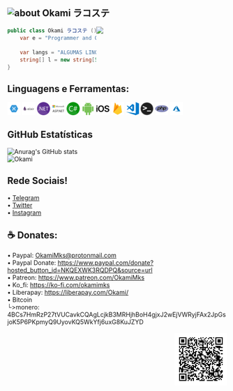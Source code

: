 ## <img width="45" alt="about" src="https://raw.github.com/elizarov/elizarov/master/about.png"> Okami ラコステ

<img align="right" width="300" src="https://i.imgur.com/ugWb6BU.gif" />

```C#
public class Okami ラコステ (){
    var e = "Programmer and Game Developer";
 
    var langs = "ALGUMAS LINGUAGENS";
    string[] l = new string[5] {"C#", "Php", "JavaScript", "Kotlin", "React"};
}
```

## **Linguagens e Ferramentas:**  

<code><img height="30" src="https://raw.githubusercontent.com/github/explore/80688e429a7d4ef2fca1e82350fe8e3517d3494d/topics/xamarin/xamarin.png"></code>
<code><img height="30" src="https://raw.githubusercontent.com/github/explore/80688e429a7d4ef2fca1e82350fe8e3517d3494d/topics/elixir/elixir.png"></code>
<code><img height="30" src="https://raw.githubusercontent.com/github/explore/80688e429a7d4ef2fca1e82350fe8e3517d3494d/topics/dotnet/dotnet.png"></code>
<code><img height="30" src="https://raw.githubusercontent.com/github/explore/80688e429a7d4ef2fca1e82350fe8e3517d3494d/topics/aspnet/aspnet.png"></code>
<code><img height="30" src="https://raw.githubusercontent.com/github/explore/80688e429a7d4ef2fca1e82350fe8e3517d3494d/topics/csharp/csharp.png"></code>
<code><img height="30" src="https://raw.githubusercontent.com/github/explore/80688e429a7d4ef2fca1e82350fe8e3517d3494d/topics/android/android.png"></code>
<code><img height="30" src="https://raw.githubusercontent.com/github/explore/80688e429a7d4ef2fca1e82350fe8e3517d3494d/topics/ios/ios.png"></code>
<code><img height="30" src="https://raw.githubusercontent.com/github/explore/80688e429a7d4ef2fca1e82350fe8e3517d3494d/topics/firebase/firebase.png"></code>
<code><img height="30" src="https://raw.githubusercontent.com/github/explore/80688e429a7d4ef2fca1e82350fe8e3517d3494d/topics/visual-studio-code/visual-studio-code.png"></code>
<code><img height="30" src="https://raw.githubusercontent.com/github/explore/80688e429a7d4ef2fca1e82350fe8e3517d3494d/topics/terminal/terminal.png"></code>
<code><img height="30" src="https://raw.githubusercontent.com/github/explore/80688e429a7d4ef2fca1e82350fe8e3517d3494d/topics/php/php.png"></code>
<code><img height="30" src="https://raw.githubusercontent.com/github/explore/80688e429a7d4ef2fca1e82350fe8e3517d3494d/topics/azure/azure.png"></code>

## **GitHub Estatísticas**

![Anurag's GitHub stats](https://github-readme-stats.vercel.app/api?username=okamimks&theme=radical&show_icons=true) <br>
![Okami](https://github-readme-stats.vercel.app/api/top-langs/?username=okamimks&hide=html&layout=compact&theme=radical)

[twitter]: https://twitter.com/OkamiMwaree
[youtube]: https://www.youtube.com/c/Okamiラコステ
[instagram]: https://www.instagram.com/okami_mks/

## **Rede Sociais!**

• <a href="https://t.me/OkamiMks">Telegram</a><br>
• <a href="https://twitter.com/OkamiMwaree">Twitter</a><br>
• <a href="https://www.instagram.com/okami_mks/">Instagram</a><br>

## **☕ Donates:**
• Paypal: OkamiMks@protonmail.com <br>
• Paypal Donate: https://www.paypal.com/donate?hosted_button_id=NKQEXWK3RQDPQ&source=url <br>
• Patreon: https://www.patreon.com/OkamiMks <br>
• Ko_fi: https://ko-fi.com/okamimks <br>
• Liberapay: https://liberapay.com/Okami/ <br>
• Bitcoin <br>
  └>monero: 4BCs7HmRzP27tVUCavkCQAgLcjkB3MRHjhBoH4gjxJ2wEjVWRyjFAx2JpGsjoK5P6PKpmyQ9UyovKQ5WkYfj6uxG8KuJZYD <br><br>
  <img width="120" alt="about" src="qr-code.png" align="right"><br>
